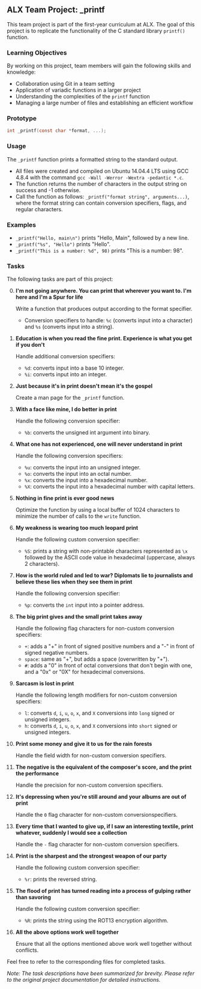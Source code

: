 ## ALX Team Project: _printf

This team project is part of the first-year curriculum at ALX. The goal of this project is to replicate the functionality of the C standard library `printf()` function.

### Learning Objectives

By working on this project, team members will gain the following skills and knowledge:

- Collaboration using Git in a team setting
- Application of variadic functions in a larger project
- Understanding the complexities of the `printf` function
- Managing a large number of files and establishing an efficient workflow

### Prototype

```c
int _printf(const char *format, ...);
```

### Usage

The `_printf` function prints a formatted string to the standard output.

- All files were created and compiled on Ubuntu 14.04.4 LTS using GCC 4.8.4 with the command `gcc -Wall -Werror -Wextra -pedantic *.c`.
- The function returns the number of characters in the output string on success and -1 otherwise.
- Call the function as follows: `_printf("format string", arguments...)`, where the format string can contain conversion specifiers, flags, and regular characters.

### Examples

- `_printf("Hello, main\n")` prints "Hello, Main", followed by a new line.
- `_printf("%s", "Hello")` prints "Hello".
- `_printf("This is a number: %d", 98)` prints "This is a number: 98".

### Tasks

The following tasks are part of this project:

0. **I'm not going anywhere. You can print that wherever you want to. I'm here and I'm a Spur for life**

   Write a function that produces output according to the format specifier.
   - Conversion specifiers to handle: `%c` (converts input into a character) and `%s` (converts input into a string).

1. **Education is when you read the fine print. Experience is what you get if you don't**

   Handle additional conversion specifiers:
   - `%d`: converts input into a base 10 integer.
   - `%i`: converts input into an integer.

2. **Just because it's in print doesn't mean it's the gospel**

   Create a man page for the `_printf` function.

3. **With a face like mine, I do better in print**

   Handle the following conversion specifier:
   - `%b`: converts the unsigned int argument into binary.

4. **What one has not experienced, one will never understand in print**

   Handle the following conversion specifiers:
   - `%u`: converts the input into an unsigned integer.
   - `%o`: converts the input into an octal number.
   - `%x`: converts the input into a hexadecimal number.
   - `%X`: converts the input into a hexadecimal number with capital letters.

5. **Nothing in fine print is ever good news**

   Optimize the function by using a local buffer of 1024 characters to minimize the number of calls to the `write` function.

6. **My weakness is wearing too much leopard print**

   Handle the following custom conversion specifier:
   - `%S`: prints a string with non-printable characters represented as `\x` followed by the ASCII code value in hexadecimal (uppercase, always 2 characters).

7. **How is the world ruled and led to war? Diplomats lie to journalists and believe these lies when they see them in print**

   Handle the following conversion specifier:
   - `%p`: converts the `int` input into a pointer address.

8. **The big print gives and the small print takes away**

   Handle the following flag characters for non-custom conversion specifiers:
   - `+`: adds a "+" in front of signed positive numbers and a "-" in front of signed negative numbers.
   - `space`: same as "+", but adds a space (overwritten by "+").
   - `#`: adds a "0" in front of octal conversions that don't begin with one, and a "0x" or "0X" for hexadecimal conversions.

9. **Sarcasm is lost in print**

   Handle the following length modifiers for non-custom conversion specifiers:
   - `l`: converts `d`, `i`, `u`, `o`, `x`, and `X` conversions into `long` signed or unsigned integers.
   - `h`: converts `d`, `i`, `u`, `o`, `x`, and `X` conversions into `short` signed or unsigned integers.

10. **Print some money and give it to us for the rain forests**

    Handle the field width for non-custom conversion specifiers.

11. **The negative is the equivalent of the composer's score, and the print the performance**

    Handle the precision for non-custom conversion specifiers.

12. **It's depressing when you're still around and your albums are out of print**

    Handle the `0` flag character for non-custom conversionspecifiers.

13. **Every time that I wanted to give up, if I saw an interesting textile, print whatever, suddenly I would see a collection**

    Handle the `-` flag character for non-custom conversion specifiers.

14. **Print is the sharpest and the strongest weapon of our party**

    Handle the following custom conversion specifier:
    - `%r`: prints the reversed string.

15. **The flood of print has turned reading into a process of gulping rather than savoring**

    Handle the following custom conversion specifier:
    - `%R`: prints the string using the ROT13 encryption algorithm.

16. **All the above options work well together**

    Ensure that all the options mentioned above work well together without conflicts.

Feel free to refer to the corresponding files for completed tasks.

*Note: The task descriptions have been summarized for brevity. Please refer to the original project documentation for detailed instructions.*

